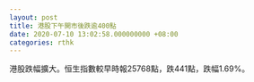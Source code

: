 ```yaml
---
layout: post
title: 港股下午開市後跌逾400點
date: 2020-07-10 13:02:58.000000000 +08:00
categories: rthk
---
```


港股跌幅擴大。恒生指數較早時報25768點，跌441點，跌幅1.69%。
